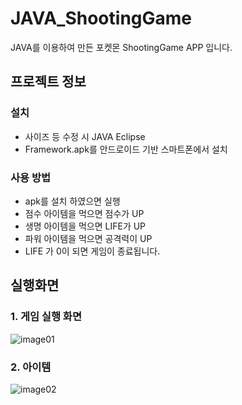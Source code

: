 # JAVA_ShootingGame
 JAVA를 이용하여 만든 포켓몬 ShootingGame APP 입니다.

## 프로젝트 정보
### 설치
- 사이즈 등 수정 시 JAVA Eclipse
- Framework.apk를 안드로이드 기반 스마트폰에서 설치

### 사용 방법
- apk를 설치 하였으면 실행
- 점수 아이템을 먹으면 점수가 UP
- 생명 아이템을 먹으면 LIFE가 UP
- 파워 아이템을 먹으면 공격력이 UP
- LIFE 가 0이 되면 게임이 종료됩니다.

## 실행화면
### 1. 게임 실행 화면
![image01](https://user-images.githubusercontent.com/70622083/92351859-af8cbf00-f117-11ea-8dab-de7589dbeb2f.png)
### 2. 아이템
![image02](https://user-images.githubusercontent.com/70622083/92351866-b4ea0980-f117-11ea-9d3f-b86c87fa3c0c.png)
